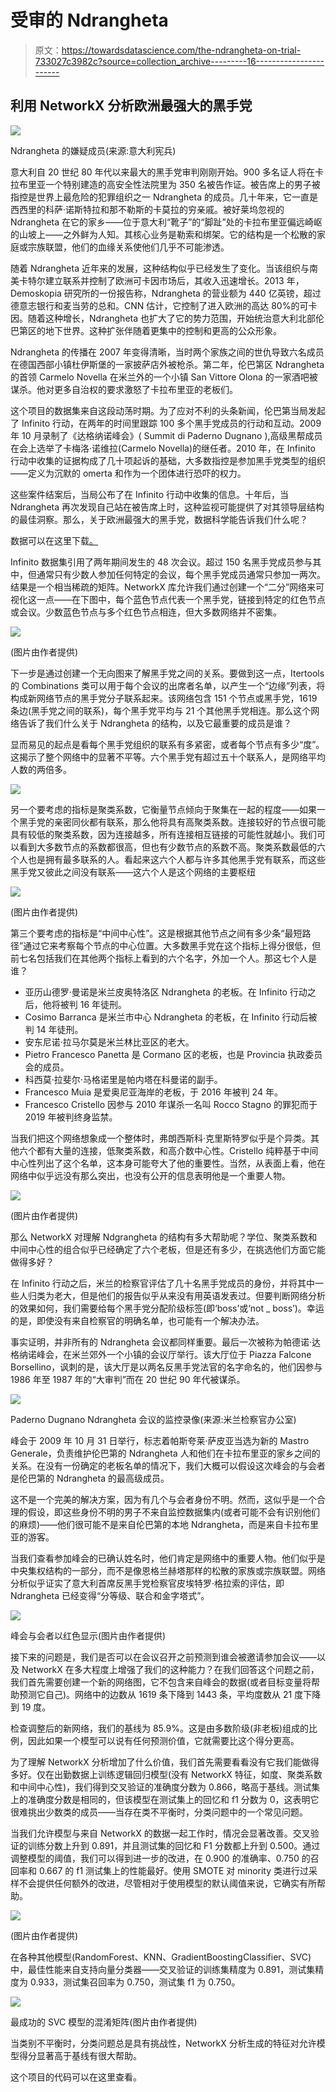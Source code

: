 # 受审的 Ndrangheta

> 原文：<https://towardsdatascience.com/the-ndrangheta-on-trial-733027c3982c?source=collection_archive---------16----------------------->

## **利用 NetworkX 分析欧洲最强大的黑手党**

![](img/fd72b965e3a768fea07bf5492062d00a.png)

Ndrangheta 的嫌疑成员(来源:意大利宪兵)

意大利自 20 世纪 80 年代以来最大的黑手党审判刚刚开始。900 多名证人将在卡拉布里亚一个特别建造的高安全性法院里为 350 名被告作证。被告席上的男子被指控是世界上最危险的犯罪组织之一 Ndrangheta 的成员。几十年来，它一直是西西里的科萨·诺斯特拉和那不勒斯的卡莫拉的穷亲戚。被好莱坞忽视的 Ndrangheta 在它的家乡——位于意大利“靴子”的“脚趾”处的卡拉布里亚偏远崎岖的山坡上——之外鲜为人知。其核心业务是勒索和绑架。它的结构是一个松散的家庭或宗族联盟，他们的血缘关系使他们几乎不可能渗透。

随着 Ndrangheta 近年来的发展，这种结构似乎已经发生了变化。当该组织与南美卡特尔建立联系并控制了欧洲可卡因市场后，其收入迅速增长。2013 年，Demoskopia 研究所的一份报告称，Ndrangheta 的营业额为 440 亿英镑，超过德意志银行和麦当劳的总和。CNN 估计，它控制了进入欧洲的高达 80%的可卡因。随着这种增长，Ndrangheta 也扩大了它的势力范围，开始统治意大利北部伦巴第区的地下世界。这种扩张伴随着更集中的控制和更高的公众形象。

Ndrangheta 的传播在 2007 年变得清晰，当时两个家族之间的世仇导致六名成员在德国西部小镇杜伊斯堡的一家披萨店外被枪杀。第二年，伦巴第区 Ndrangheta 的首领 Carmelo Novella 在米兰外的一个小镇 San Vittore Olona 的一家酒吧被谋杀。他对更多自治权的要求激怒了卡拉布里亚的老板们。

这个项目的数据集来自这段动荡时期。为了应对不利的头条新闻，伦巴第当局发起了 Infinito 行动，在两年的时间里跟踪 100 多个黑手党成员的行动和互动。2009 年 10 月录制了《达格纳诺峰会》( Summit di Paderno Dugnano ),高级黑帮成员在会上选举了卡梅洛·诺维拉(Carmelo Novella)的继任者。2010 年，在 Infinito 行动中收集的证据构成了几十项起诉的基础，大多数指控是参加黑手党类型的组织——定义为沉默的 omerta 和作为一个团体进行恐吓的权力。

这些案件结案后，当局公布了在 Infinito 行动中收集的信息。十年后，当 Ndrangheta 再次发现自己站在被告席上时，这种监视可能提供了对其领导层结构的最佳洞察。那么，关于欧洲最强大的黑手党，数据科学能告诉我们什么呢？

数据可以在这里下载[。](https://sites.google.com/site/ucinetsoftware/datasets/covert-networks/ndranghetamafia2)

Infinito 数据集引用了两年期间发生的 48 次会议。超过 150 名黑手党成员参与其中，但通常只有少数人参加任何特定的会议，每个黑手党成员通常只参加一两次。结果是一个相当稀疏的矩阵。NetworkX 库允许我们通过创建一个“二分”网络来可视化这一点——在下图中，每个蓝色节点代表一个黑手党，链接到特定的红色节点或会议。少数蓝色节点与多个红色节点相连，但大多数网络并不密集。

![](img/428511b5e17ce1fc8601b0e8907fe733.png)

(图片由作者提供)

下一步是通过创建一个无向图来了解黑手党之间的关系。要做到这一点，Itertools 的 Combinations 类可以用于每个会议的出席者名单，以产生一个“边缘”列表，将构成新网络节点的黑手党分子联系起来。该网络包含 151 个节点或黑手党，1619 条边(黑手党之间的联系)，每个黑手党平均与 21 个其他黑手党相连。那么这个网络告诉了我们什么关于 Ndrangheta 的结构，以及它最重要的成员是谁？

显而易见的起点是看每个黑手党组织的联系有多紧密，或者每个节点有多少“度”。这揭示了整个网络中的显著不平等。六个黑手党有超过五十个联系人，是网络平均人数的两倍多。

![](img/0d4377633812262c094819514231dbbe.png)

另一个要考虑的指标是聚类系数，它衡量节点倾向于聚集在一起的程度——如果一个黑手党的亲密同伙都有联系，那么他将具有高聚类系数。连接较好的节点很可能具有较低的聚类系数，因为连接越多，所有连接相互链接的可能性就越小。我们可以看到大多数节点的系数都很高，但也有少数节点的系数不高。聚类系数最低的六个人也是拥有最多联系的人。看起来这六个人都与许多其他黑手党有联系，而这些黑手党又彼此之间没有联系——这六个人是这个网络的主要枢纽

![](img/b166414d2878a9c545decd6189dc342b.png)

(图片由作者提供)

第三个要考虑的指标是“中间中心性”。这是根据其他节点之间有多少条“最短路径”通过它来考察每个节点的中心位置。大多数黑手党在这个指标上得分很低，但前七名包括我们在其他两个指标上看到的六个名字，外加一个人。那这七个人是谁？

*   亚历山德罗·曼诺是米兰皮奥特洛区 Ndrangheta 的老板。在 Infinito 行动之后，他将被判 16 年徒刑。
*   Cosimo Barranca 是米兰市中心 Ndrangheta 的老板，在 Infinito 行动后被判 14 年徒刑。
*   安东尼诺·拉马尔莫是米兰林比亚区的老大。
*   Pietro Francesco Panetta 是 Cormano 区的老板，也是 Provincia 执政委员会的成员。
*   科西莫·拉斐尔·马格诺里是帕内塔在科曼诺的副手。
*   Francesco Muia 是爱奥尼亚海岸的老板，于 2016 年被判 24 年。
*   Francesco Cristello 因参与 2010 年谋杀一名叫 Rocco Stagno 的罪犯而于 2019 年被判终身监禁。

当我们把这个网络想象成一个整体时，弗朗西斯科·克里斯特罗似乎是个异类。其他六个都有大量的连接，低聚类系数，和高介数中心性。Cristello 纯粹基于中间中心性列出了这个名单，这本身可能夸大了他的重要性。当然，从表面上看，他在网络中似乎远没有那么突出，也没有公开的信息表明他是一个重要人物。

![](img/40ff9ede1cd1532ce00ac320a07386eb.png)

(图片由作者提供)

那么 NetworkX 对理解 Ndgrangheta 的结构有多大帮助呢？学位、聚类系数和中间中心性的组合似乎已经确定了六个老板，但是还有多少，在挑选他们方面它能做得多好？

在 Infinito 行动之后，米兰的检察官评估了几十名黑手党成员的身份，并将其中一些人归类为老大，但是他们的报告似乎从来没有用英语发表过。但要判断网络分析的效果如何，我们需要给每个黑手党分配阶级标签(即‘boss’或‘not _ boss’)。幸运的是，即使没有来自检察官的明确名单，也可能有一个解决办法。

事实证明，并非所有的 Ndrangheta 会议都同样重要。最后一次被称为帕德诺·达格纳诺峰会，在米兰郊外一个小镇的会议厅举行。该大厅位于 Piazza Falcone Borsellino，讽刺的是，该大厅是以两名反黑手党法官的名字命名的，他们因参与 1986 年至 1987 年的“大审判”而在 20 世纪 90 年代被谋杀。

![](img/e739545beaa5ddb151ac5a37872734e4.png)

Paderno Dugnano Ndrangheta 会议的监控录像(来源:米兰检察官办公室)

峰会于 2009 年 10 月 31 日举行，标志着帕斯夸莱·萨皮亚当选为新的 Mastro Generale，负责维护伦巴第的 Ndrangheta 人和他们在卡拉布里亚的家乡之间的关系。在没有一份确定的老板名单的情况下，我们大概可以假设这次峰会的与会者是伦巴第的 Ndrangheta 的最高级成员。

这不是一个完美的解决方案，因为有几个与会者身份不明。然而，这似乎是一个合理的假设，即这些身份不明的男子不来自监控数据集内(或者可能不会有识别他们的麻烦)——他们很可能不是来自伦巴第的本地 Ndrangheta，而是来自卡拉布里亚的游客。

当我们查看参加峰会的已确认姓名时，他们肯定是网络中的重要人物。他们似乎是中央集权结构的一部分，而不是像恩格兰赫塔那样的松散的家族或宗族联盟。网络分析似乎证实了意大利首席反黑手党检察官皮埃特罗·格拉索的评估，即 Ndrangheta 已经变得“分等级、联合和金字塔式”。

![](img/fe05db4c2ea36b4b7ab96ac6492a09df.png)

峰会与会者以红色显示(图片由作者提供)

接下来的问题是，我们是否可以在会议召开之前预测到谁会被邀请参加会议——以及 NetworkX 在多大程度上增强了我们的这种能力？在我们回答这个问题之前，我们首先需要创建一个新的网络图，它不包含来自峰会的数据(或者目标变量将帮助预测它自己)。网络中的边数从 1619 条下降到 1443 条，平均度数从 21 度下降到 19 度。

检查调整后的新网络，我们的基线为 85.9%。这是由多数阶级(非老板)组成的比例，因此如果一个模型可以说有任何预测价值，它就需要比这个得分更高。

为了理解 NetworkX 分析增加了什么价值，我们首先需要看看没有它我们能做得多好。仅在出勤数据上训练逻辑回归模型(没有 NetworkX 特征，如度、聚类系数和中间中心性)，我们得到交叉验证的准确度分数为 0.866，略高于基线。测试集上的准确度分数是相同的，但该模型在测试集上的回忆和 f1 分数为 0，这表明它很难挑出少数类的成员——当存在类不平衡时，分类问题中的一个常见问题。

当我们允许模型与来自 NetworkX 的数据一起工作时，情况会显著改善。交叉验证的训练分数上升到 0.891，并且测试集的回忆和 F1 分数都上升到 0.500。通过调整模型的阈值，我们可以得到进一步的改进，在 0.900 的准确率、0.750 的召回率和 0.667 的 f1 测试集上的性能最好。使用 SMOTE 对 minority 类进行过采样不会提供任何额外的改进，尽管相对于使用模型的默认阈值来说，它确实有所帮助。

![](img/544880240cd5b0ad2be8b60b63fbf4a0.png)

(图片由作者提供)

在各种其他模型(RandomForest、KNN、GradientBoostingClassifier、SVC)中，最佳性能来自支持向量分类器——交叉验证的训练集精度为 0.891，测试集精度为 0.933，测试集召回率为 0.750，测试集 f1 为 0.750。

![](img/d22f03be2618ae79f9988236dac8ac2f.png)

最成功的 SVC 模型的混淆矩阵(图片由作者提供)

当类别不平衡时，分类问题总是具有挑战性，NetworkX 分析生成的特征对允许模型得分显著高于基线有很大帮助。

这个项目的代码可以在这里查看。